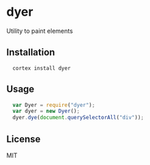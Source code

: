 
# dyer

  Utility to paint elements

## Installation

```
  cortex install dyer
```

## Usage

```js
  var Dyer = require("dyer");
  var dyer = new Dyer();
  dyer.dye(document.querySelectorAll("div"));
```


## License

  MIT

